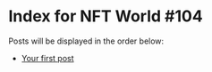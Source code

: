# Index for NFT World #104
Posts will be displayed in the order below:

- [Your first post](./001-first.md)

